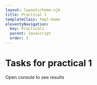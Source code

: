 ```yaml
---
layout: layouts/home.njk
title: Practical 1
templateClass: tmpl-home
eleventyNavigation:
  key: Practical1
  parent: Javascript
  order: 3
---
```


<h1> Tasks for practical 1</h1>

<p>Open console to see results</p>

<script>
    function percentage(number, percentage){
        return number * percentage / 100.0;
    }

    function drinkOrder(size,drink){
        var mediumPrice = 2.80;
        var price;
        var strMessage = 'You have ordered a ';
        var strError = '';
        switch (size) {
            case 'small': 
                price = 1.2 * mediumPrice;
                break;
            case 'medium':
                price = mediumPrice;
                break;
            case'large': 
                price = 0.8 * mediumPrice;
                break;
            default:
                strError += "The value for size is not valid. It should be one of small, medium, large";
                break;
        }
        strMessage += size + ' ';

        switch (drink){
            case 'cola':
                strMessage += ' Cola ';
            break;
            case 'lemon':
                strMessage += ' Lemonade ';
            break;
            case 'orange':
                strMessage += ' Orangeade ';
            break;
            default:
                strError += 'You have ordered a drink we don\'t sell';
            break;
        }

        /*if (size != 'large' && size != 'medium' && size != 'small'){
            strError = 'You have ordered a drink we don\'t sell';
        }*/

        if (strError)
            return strError;
        else
            return strMessage + 'which costs £' + price.toFixed(2);
    }

    function calculator(number1, number2, operator){
        let blnValidation = true;
        let strMessage = '';
        var sum;
        if (isNaN(number1)) {
            blnValidation = false;
            strMessage += 'First argument must be a number. ';
        }
        if (isNaN(number2)) {
            blnValidation = false;
            strMessage += 'Second argument must be a number. ';
        }

        if (blnValidation){
            switch (operator) {
                case '%':
                    sum = number1 % number2;
                break;
                case '/':
                    sum = number1 / number2;
                break;
                case '*':
                    sum = number1 * number2;
                break;
                case '+':
                    sum = number1 + number2;
                break;
                case '-':
                    sum = number1 - number2;
                break;
                default:
                    blnValidation = false;
                    strMessage += 'Third argument must be a valid operatior. ';
            }
            strMessage = number1 + ' ' + operator + ' ' + number2 + ' ' + '=' + ' ' + sum;
        }
        return strMessage + '\n\n';
    }

    function triangle(number){
        // check the argument
        if (isNaN(number))
            return 'the argumnet to triangle should be a number';
        if (!Number.isInteger(number) || number < 1 )
            return 'the argument to triangle must be a positive whole number greater or equal to one.';

        // do the calculation
        return number * (number + 1) / 2;
    }

    function factorial(number) {
        // check the argument
        if (isNaN(number))
            return 'the argumnet to factorial should be a number';
        if (!Number.isInteger(number) || number < 1 )
            return 'the argument to factorial must be a positive whole number greater or equal to one.';

        // do calculation
        if (number == 1)
            return 1;
        else
            return number * factorial(number - 1)
    }

    /* calculate the number of balls need to make a tetrahedron of side length number
        This works out as the sum of the triangle numbers because each time, you add a layer that is a triangle.*/
    function pyramid(number){
        // check argument
        if (isNaN(number))
            return 'the argumnet to pyramid should be a number';
        if (!Number.isInteger(number) || number < 1 )
            return 'the argument to factorial must be a positive whole number greater or equal to one.';

        // do the calculation
        return number * (number + 1) * (number + 2) / 6;
    }

    console.log('------task 1 ------');
    console.log(percentage(20,5));
    console.log(percentage(100,50));
    console.log(percentage(60,20));
    console.log(percentage(75,5));
    console.log('--------end task 1 ------\n\n');

    console.log('------task 2 ------');
    let order1 = drinkOrder('small','cola');
    let order2 = drinkOrder('medium','lemon');
    let order3 = drinkOrder('large','orange');
    let order4 = drinkOrder('alex','lemon');
    let order5 = drinkOrder('large','alex');

    console.log(order1);
    console.log(order2);
    console.log(order3);
    console.log(order4);
    console.log(order5);

    console.log('------ end task 2 ------\n\n'); 

    console.log('------ end task 3 ------');
    console.log(calculator('alex','alex','alex'));
    console.log(calculator('alex',10,'alex'));
    console.log(calculator(3,6,'+'));
    console.log(calculator(100,10,'+'));
    console.log(calculator(100,10,'-'));
    console.log(calculator(100,10,'*'));
    console.log(calculator(100,10,'/'));
    console.log(calculator(100,10,'%'));
    console.log('------task 3 ------\n');
</script>
